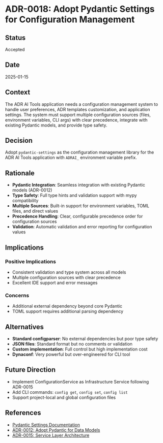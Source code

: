 # ADR-0018: Adopt Pydantic Settings for Configuration Management

## Status
Accepted

## Date
2025-01-15

## Context
The ADR AI Tools application needs a configuration management system to handle user preferences, ADR templates customization, and application settings. The system must support multiple configuration sources (files, environment variables, CLI args) with clear precedence, integrate with existing Pydantic models, and provide type safety.

## Decision
Adopt `pydantic-settings` as the configuration management library for the ADR AI Tools application with `ADRAI_` environment variable prefix.

## Rationale
- **Pydantic Integration**: Seamless integration with existing Pydantic models (ADR-0012)
- **Type Safety**: Full type hints and validation support with mypy compatibility
- **Multiple Sources**: Built-in support for environment variables, TOML files, and direct values
- **Precedence Handling**: Clear, configurable precedence order for configuration sources
- **Validation**: Automatic validation and error reporting for configuration values

## Implications

### Positive Implications
- Consistent validation and type system across all models
- Multiple configuration sources with clear precedence
- Excellent IDE support and error messages

### Concerns
- Additional external dependency beyond core Pydantic
- TOML support requires additional parsing dependency

## Alternatives
- **Standard configparser**: No external dependencies but poor type safety
- **JSON files**: Standard format but no comments or validation
- **Custom implementation**: Full control but high implementation cost
- **Dynaconf**: Very powerful but over-engineered for CLI tool

## Future Direction
- Implement ConfigurationService as Infrastructure Service following ADR-0015
- Add CLI commands: `config get`, `config set`, `config list`
- Support project-local and global configuration files

## References
- [Pydantic Settings Documentation](https://docs.pydantic.dev/latest/concepts/pydantic_settings/)
- [ADR-0012: Adopt Pydantic for Data Models](./0012-adopt-pydantic-for-data-models.md)
- [ADR-0015: Service Layer Architecture](./0015-service-layer-architecture-for-cli-commands.md)